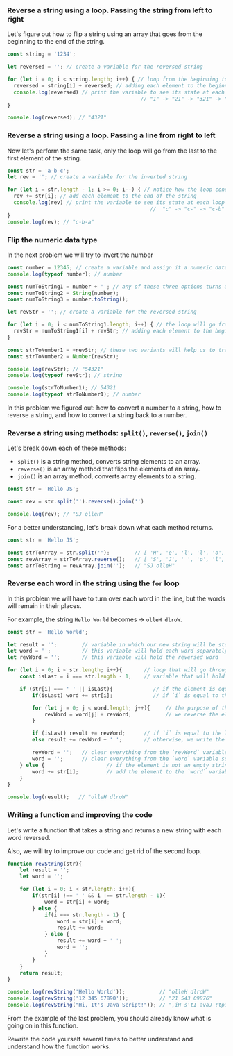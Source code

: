 ### Reverse a string using a loop. Passing the string from left to right

Let's figure out how to flip a string using an array that goes from the beginning to the end of the string.

```javascript
const string = '1234';

let reversed = ''; // create a variable for the reversed string

for (let i = 0; i < string.length; i++) { // loop from the beginning to the end of the string
  reversed = string[i] + reversed; // adding each element to the beginning of the string
  console.log(reversed) // print the variable to see its state at each loop iteration
                                           // "1" -> "21" -> "321" -> "4321"
}

console.log(reversed); // "4321"
```


### Reverse a string using a loop. Passing a line from right to left

Now let's perform the same task, only the loop will go from the last to the first element of the string.

```javascript
const str = 'a-b-c';
let rev = ''; // create a variable for the inverted string

for (let i = str.length - 1; i >= 0; i--) { // notice how the loop condition has changed
  rev += str[i]; // add each element to the end of the string
  console.log(rev) // print the variable to see its state at each loop iteration
                                              //  "c" -> "c-" -> "c-b" -> "c-b-" -> "c-b-a"
}
console.log(rev); // "c-b-a"
```


### Flip the numeric data type

In the next problem we will try to invert the number

```javascript
const number = 12345; // create a variable and assign it a numeric data type
console.log(typeof number); // number

const numToString1 = number + ''; // any of these three options turns a numeric data type into a string
const numToString2 = String(number);
const numToString3 = number.toString();

let revStr = ''; // create a variable for the reversed string

for (let i = 0; i < numToString1.length; i++) { // the loop will go from left to right
  revStr = numToString1[i] + revStr; // adding each element to the beginning of the string
}

const strToNumber1 = +revStr; // these two variants will help us to translate string value back into numeric value
const strToNumber2 = Number(revStr);

console.log(revStr); // "54321"
console.log(typeof revStr); // string

console.log(strToNumber1); // 54321
console.log(typeof strToNumber1); // number
```

In this problem we figured out: how to convert a number to a string, how to reverse a string, and how to convert a string back to a number.



### Reverse a string using methods: `split()`, `reverse()`, `join()`

Let's break down each of these methods:

* `split()` is a string method, converts string elements to an array.
* `reverse()` is an array method that flips the elements of an array.
* `join()` is an array method, converts array elements to a string.


```javascript
const str = 'Hello JS';

const rev = str.split('').reverse().join('')

console.log(rev); // "SJ olleH"
```

For a better understanding, let's break down what each method returns.

```javascript
const str = 'Hello JS';

const strToArray = str.split('');        // [ 'H', 'e', 'l', 'l', 'o', ' ', 'J', 'S' ]
const revArray = strToArray.reverse();   // [ 'S', 'J', ' ', 'o', 'l', 'l', 'e', 'H' ]
const arrToString = revArray.join('');   // "SJ olleH"
```



### Reverse each word in the string using the `for` loop

In this problem we will have to turn over each word in the line, but the words will remain in their places.

For example, the string `Hello World` becomes -> `olleH dlroW`.

```javascript
const str = 'Hello World';

let result = '';        // variable in which our new string will be stored
let word = '';          // this variable will hold each word separately
let revWord = '';       // this variable will hold the reversed word

for (let i = 0; i < str.length; i++){       // loop that will go through the entire string
    const isLast = i === str.length - 1;    // variable that will hold the condition

    if (str[i] === ' ' || isLast){             // if the element is equal to space or `i` is equal to the last index of the string
        if(isLast) word += str[i];             // if `i` is equal to the last index of the string, then we add it to the variable

        for (let j = 0; j < word.length; j++){     // the purpose of the second loop is to reverse the elements that are in the `word` variable
            revWord = word[j] + revWord;           // we reverse the elements in the word `word` and store it in the `revWord` variable
        }

        if (isLast) result += revWord;      // if `i` is equal to the last index of the string, then we write the reversed word to the result
        else result += revWord + ' ';       // otherwise, we write the reversed word plus a space to the `result` variable

        revWord = '';   // clear everything from the `revWord` variable so that a new word can be written in the next iteration of the loop
        word = '';      // clear everything from the `word` variable so that a new word can be written in the next iteration of the loop
    } else {                    // if the element is not an empty string and i is not equal to the last index, then the following block will be executed
        word += str[i];         // add the element to the `word` variable
    }
}

console.log(result);   // "olleH dlroW"
```


### Writing a function and improving the code

Let's write a function that takes a string and returns a new string with each word reversed.

Also, we will try to improve our code and get rid of the second loop.

```javascript
function revString(str){
    let result = '';
    let word = '';

    for (let i = 0; i < str.length; i++){
        if(str[i] !== ' ' && i !== str.length - 1){
            word = str[i] + word;
        } else {
            if(i === str.length - 1) {
                word = str[i] + word;
                result += word;
            } else {
                result += word + ' ';
                word = '';
            }
        }
    }
    return result;
}

console.log(revString('Hello World'));           // "olleH dlroW"
console.log(revString('12 345 67890'));          // "21 543 09876"
console.log(revString("Hi, It's Java Script!")); // ",iH s'tI avaJ !tpircS"
```

From the example of the last problem, you should already know what is going on in this function.

Rewrite the code yourself several times to better understand and understand how the function works.
